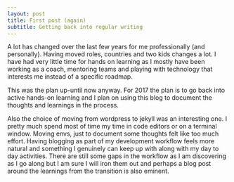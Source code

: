 ```yaml
---
layout: post
title: First post (again)
subtitle: Getting back into regular writing
---
```


A lot has changed over the last few years for me professionally (and personally). Having moved roles, countries and two kids changes a lot. I have had very little time for hands on learning as I mostly have been working as a coach, mentoring teams and playing with technology that interests me instead of a specific roadmap. 

This was the plan up-until now anyway. For 2017 the plan is to go back into active hands-on learning and I plan on using this blog to document the thoughts and learnings in the process.

Also the choice of moving from wordpress to jekyll was an interesting one. I pretty much spend most of time my time in code editors or on a terminal window. Moving envs, just to document some thoughts felt like too much effort. Having blogging as part of my development workflow feels more natural and something I genuinely can keep up with along with my day to day activities. There are still some gaps in the workflow as I am discovering as I go along but I am sure I will iron them out and perhaps a blog post around the learnings from the transition is also eminent. 



